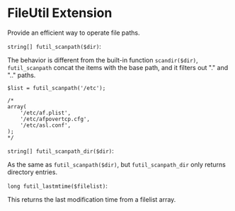 FileUtil Extension
==================

Provide an efficient way to operate file paths.

`string[] futil_scanpath($dir)`:

The behavior is different from the built-in function `scandir($dir)`,
`futil_scanpath` concat the items with the base path, and it filters out "." and
".." paths.

    $list = futil_scanpath('/etc');

    /*
    array( 
        '/etc/af.plist',
        '/etc/afpovertcp.cfg',
        '/etc/asl.conf',
    );
    */

`string[] futil_scanpath_dir($dir)`:

As the same as `futil_scanpath($dir)`, but `futil_scanpath_dir` only returns directory entries.


`long futil_lastmtime($filelist)`:

This returns the last modification time from a filelist array.


